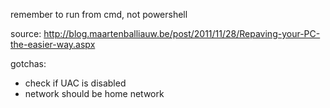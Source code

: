 remember to run from cmd, not powershell

source: http://blog.maartenballiauw.be/post/2011/11/28/Repaving-your-PC-the-easier-way.aspx


gotchas:

* check if UAC is disabled
* network should be home network